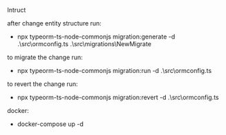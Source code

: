 Intruct

after change entity structure run:

- npx typeorm-ts-node-commonjs migration:generate -d .\src\ormconfig.ts .\src\migrations\NewMigrate

to migrate the change run:

- npx typeorm-ts-node-commonjs migration:run -d .\src\ormconfig.ts

to revert the change run:

- npx typeorm-ts-node-commonjs migration:revert -d .\src\ormconfig.ts

docker:

- docker-compose up -d
